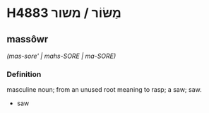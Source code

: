 # H4883 מַשּׂוֹר / משור

## massôwr

_(mas-sore' | mahs-SORE | ma-SORE)_

### Definition

masculine noun; from an unused root meaning to rasp; a saw; saw.

- saw
